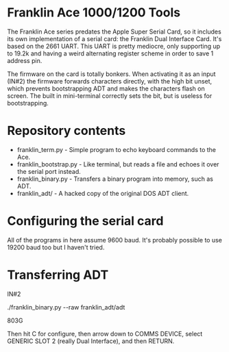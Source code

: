 Franklin Ace 1000/1200 Tools
============================

The Franklin Ace series predates the Apple Super Serial Card, so it includes its own implementation of a serial card: the Franklin Dual Interface Card. It's based on the 2661 UART. This UART is pretty mediocre, only supporting up to 19.2k and having a weird alternating register scheme in order to save 1 address pin.

The firmware on the card is totally bonkers. When activating it as an input (IN#2) the firmware forwards characters directly, with the high bit unset, which prevents bootstrapping ADT and makes the characters flash on screen. The built in mini-terminal correctly sets the bit, but is useless for bootstrapping.

Repository contents
===================

- franklin_term.py - Simple program to echo keyboard commands to the Ace.
- franklin_bootstrap.py - Like terminal, but reads a file and echoes it over the serial port instead.
- franklin_binary.py - Transfers a binary program into memory, such as ADT.
- franklin_adt/ - A hacked copy of the original DOS ADT client.

Configuring the serial card
===========================

All of the programs in here assume 9600 baud. It's probably possible to use 19200 baud too but I haven't tried.

Transferring ADT
================

  IN#2

  ./franklin_binary.py --raw franklin_adt/adt

  803G
  
Then hit C for configure, then arrow down to COMMS DEVICE, select GENERIC SLOT 2 (really Dual Interface), and then RETURN.

